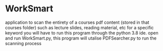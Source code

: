 # WorkSmart
application to scan the entirety of a courses pdf content (stored in that courses folder) such as lecture slides, reading material, etc for a specific keyword
you will have to run this program through the python 3.8 ide.
 open and run WorkSmart.py, this program will utalise PDFSearcher.py 
 to run the scanning process
